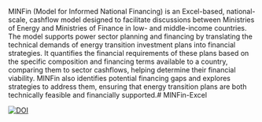 MINFin (Model for Informed National Financing) is an Excel-based, national-scale, cashflow model designed to facilitate discussions between Ministries of Energy and Ministries of Finance in low- and middle-income countries. The model supports power sector planning and financing by translating the technical demands of energy transition investment plans into financial strategies. It quantifies the financial requirements of these plans based on the specific composition and financing terms available to a country, comparing them to sector cashflows, helping determine their financial viability. MINFin also identifies potential financing gaps and explores strategies to address them, ensuring that energy transition plans are both technically feasible and financially supported.# MINFin-Excel

[![DOI](https://zenodo.org/badge/DOI/10.5281/zenodo.14844157.svg)](https://doi.org/10.5281/zenodo.14844157)
